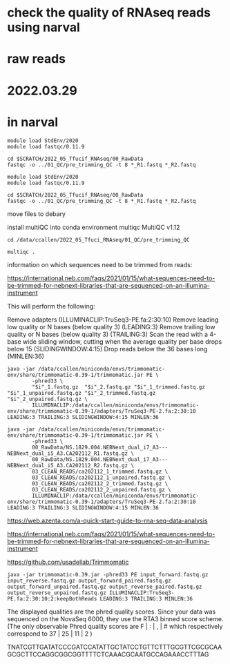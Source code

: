 # check the quality of RNAseq reads using narval

# raw reads
# 2022.03.29
# in narval


```
module load StdEnv/2020
module load fastqc/0.11.9

cd $SCRATCH/2022_05_Tfucif_RNAseq/00_RawData
fastqc -o ../01_QC/pre_trimming_QC -t 8 *_R1.fastq *_R2.fastq

module load StdEnv/2020
module load fastqc/0.11.9

cd $SCRATCH/2022_05_Tfucif_RNAseq/00_RawData
fastqc -o ../01_QC/pre_trimming_QC -t 8 *_R1.fastq *_R2.fastq
```

move files to debary

install multiQC into conda environment multiqc
MultiQC v1.12

```
cd /data/ccallen/2022_05_Tfuci_RNAseq/01_QC/pre_trimming_QC

multiqc .
```

information on which sequences need to be trimmed from reads:

https://international.neb.com/faqs/2021/01/15/what-sequences-need-to-be-trimmed-for-nebnext-libraries-that-are-sequenced-on-an-illumina-instrument

This will perform the following:

Remove adapters (ILLUMINACLIP:TruSeq3-PE.fa:2:30:10)
Remove leading low quality or N bases (below quality 3) (LEADING:3)
Remove trailing low quality or N bases (below quality 3) (TRAILING:3)
	Scan the read with a 4-base wide sliding window, cutting when the average quality per base drops below 15 (SLIDINGWINDOW:4:15)
	Drop reads below the 36 bases long (MINLEN:36)

```
java -jar /data/ccallen/miniconda/envs/trimmomatic-env/share/trimmomatic-0.39-1/trimmomatic.jar PE \
        -phred33 \
        "$i"_1.fastq.gz  "$i"_2.fastq.gz "$i"_1_trimmed.fastq.gz "$i"_1_unpaired.fastq.gz "$i"_2_trimmed.fastq.gz "$i"_2_unpaired.fastq.gz \
        ILLUMINACLIP:/data/ccallen/miniconda/envs/trimmomatic-env/share/trimmomatic-0.39-1/adapters/TruSeq3-PE-2.fa:2:30:10 LEADING:3 TRAILING:3 SLIDINGWINDOW:4:15 MINLEN:36
```
```
java -jar /data/ccallen/miniconda/envs/trimmomatic-env/share/trimmomatic-0.39-1/trimmomatic.jar PE \
        -phred33 \
        00_RawData/NS.1829.004.NEBNext_dual_i7_A3---NEBNext_dual_i5_A3.CA202112_R1.fastq.gz \
        00_RawData/NS.1829.004.NEBNext_dual_i7_A3---NEBNext_dual_i5_A3.CA202112_R2.fastq.gz \
        03_CLEAN_READS/ca202112_1_trimmed.fastq.gz \
        03_CLEAN_READS/ca202112_1_unpaired.fastq.gz \
        03_CLEAN_READS/ca202112_2_trimmed.fastq.gz \
        03_CLEAN_READS/ca202112_2_unpaired.fastq.gz \
        ILLUMINACLIP:/data/ccallen/miniconda/envs/trimmomatic-env/share/trimmomatic-0.39-1/adapters/TruSeq3-PE-2.fa:2:30:10 LEADING:3 TRAILING:3 SLIDINGWINDOW:4:15 MINLEN:36
```

https://web.azenta.com/a-quick-start-guide-to-rna-seq-data-analysis

https://international.neb.com/faqs/2021/01/15/what-sequences-need-to-be-trimmed-for-nebnext-libraries-that-are-sequenced-on-an-illumina-instrument

https://github.com/usadellab/Trimmomatic
```
java -jar trimmomatic-0.39.jar -phred33 PE input_forward.fastq.gz input_reverse.fastq.gz output_forward_paired.fastq.gz output_forward_unpaired.fastq.gz output_reverse_paired.fastq.gz output_reverse_unpaired.fastq.gz ILLUMINACLIP:TruSeq3-PE.fa:2:30:10:2:keepBothReads LEADING:3 TRAILING:3 MINLEN:36

```

The displayed qualities are the phred quality scores. Since your data was sequenced on the NovaSeq 6000, they use the RTA3 binned score scheme. (The only observable Phred quality scores are  F |  :  |  ,  | #  which respectively correspond to 37 | 25 | 11 | 2 )

TNATCGTTGATATCCCGATCCATATTGCTATCCTGTTCTTTGCGTTCGCGCAAGCGCTTCCAGGCGGCGGTTTTCTCAAACGCAATGCCAGAAACCTTTAG